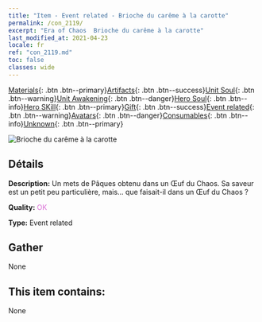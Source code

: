 ```yaml
---
title: "Item - Event related - Brioche du carême à la carotte"
permalink: /con_2119/
excerpt: "Era of Chaos  Brioche du carême à la carotte"
last_modified_at: 2021-04-23
locale: fr
ref: "con_2119.md"
toc: false
classes: wide
---
```

 [Materials](/ItemsFR/){: .btn .btn--primary}[Artifacts](/ItemsFR/Artifacts/){: .btn .btn--success}[Unit Soul](/ItemsFR/UnitSoul/){: .btn .btn--warning}[Unit Awakening](/ItemsFR/UnitAwakening/){: .btn .btn--danger}[Hero Soul](/ItemsFR/HeroSoul/){: .btn .btn--info}[Hero SKill](/ItemsFR/HeroSkill/){: .btn .btn--primary}[Gift](/ItemsFR/Gift/){: .btn .btn--success}[Event related](/ItemsFR/Events/){: .btn .btn--warning}[Avatars](/ItemsFR/Avatars/){: .btn .btn--danger}[Consumables](/ItemsFR/Consumables/){: .btn .btn--info}[Unknown](/ItemsFR/Unknown/){: .btn .btn--primary}

 ![Brioche du carême à la carotte](/images/t/i_690020.png)

## Détails
 **Description:** Un mets de Pâques obtenu dans un Œuf du Chaos. Sa saveur est un petit peu particulière, mais... que faisait-il dans un Œuf du Chaos ?

 **Quality:** <span style="color: #DA70D6">OK</span>

 **Type:** Event related

## Gather

  None

## This item contains:

  None

